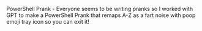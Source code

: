 PowerShell Prank - Everyone seems to be writing pranks so I worked with GPT to make a PowerShell Prank that remaps A-Z as a fart noise with poop emoji tray icon so you can exit it!
